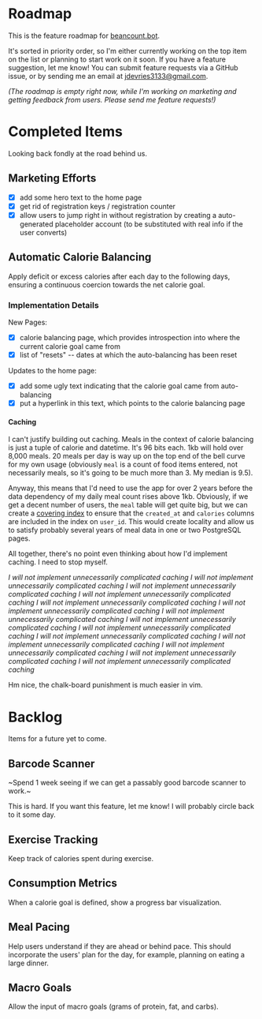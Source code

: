 # Roadmap

This is the feature roadmap for [beancount.bot](https://beancount.bot).

It's sorted in priority order, so I'm either currently working on the top item
on the list or planning to start work on it soon. If you have a feature
suggestion, let me know! You can submit feature requests via a GitHub issue, or
by sending me an email at
<a href="mailto:jdevries3133@gmail.com">jdevries3133@gmail.com</a>.

_(The roadmap is empty right now, while I'm working on marketing and getting
feedback from users. Please send me feature requests!)_

# Completed Items

Looking back fondly at the road behind us.

## Marketing Efforts

- [x] add some hero text to the home page
- [x] get rid of registration keys / registration counter
- [x] allow users to jump right in without registration by creating a
      auto-generated placeholder account (to be substituted with real info
      if the user converts)

## Automatic Calorie Balancing

Apply deficit or excess calories after each day to the following days, ensuring
a continuous coercion towards the net calorie goal.

### Implementation Details

New Pages:

- [x] calorie balancing page, which provides introspection into where the current
  calorie goal came from
- [x] list of "resets" -- dates at which the auto-balancing has been reset

Updates to the home page:

- [x] add some ugly text indicating that the calorie goal came from auto-balancing
- [x] put a hyperlink in this text, which points to the calorie balancing page

#### Caching

I can't justify building out caching. Meals in the context of calorie balancing
is just a tuple of calorie and datetime. It's 96 bits each. 1kb will hold over
8,000 meals. 20 meals per day is way up on the top end of the bell curve for my
own usage (obviously `meal` is a count of food items entered, not necessarily
meals, so it's going to be much more than 3. My median is 9.5).

Anyway, this means that I'd need to use the app for over 2 years before the data
dependency of my daily meal count rises above 1kb. Obviously, if we get a decent
number of users, the `meal` table will get quite big, but we can create a
[covering
index](https://www.postgresql.org/docs/current/indexes-index-only-scans.html) to
ensure that the `created_at` and `calories` columns are included in the
index on `user_id`. This would create locality and allow us to satisfy probably
several years of meal data in one or two PostgreSQL pages.

All together, there's no point even thinking about how I'd implement caching. I
need to stop myself.

_I will not implement unnecessarily complicated caching_
_I will not implement unnecessarily complicated caching_
_I will not implement unnecessarily complicated caching_
_I will not implement unnecessarily complicated caching_
_I will not implement unnecessarily complicated caching_
_I will not implement unnecessarily complicated caching_
_I will not implement unnecessarily complicated caching_
_I will not implement unnecessarily complicated caching_
_I will not implement unnecessarily complicated caching_
_I will not implement unnecessarily complicated caching_
_I will not implement unnecessarily complicated caching_
_I will not implement unnecessarily complicated caching_
_I will not implement unnecessarily complicated caching_
_I will not implement unnecessarily complicated caching_

Hm nice, the chalk-board punishment is much easier in vim.

# Backlog

Items for a future yet to come.

## Barcode Scanner

~Spend 1 week seeing if we can get a passably good barcode scanner to work.~

This is hard. If you want this feature, let me know! I will probably circle back
to it some day.

## Exercise Tracking

Keep track of calories spent during exercise.

## Consumption Metrics

When a calorie goal is defined, show a progress bar visualization.

## Meal Pacing

Help users understand if they are ahead or behind pace. This should incorporate
the users' plan for the day, for example, planning on eating a large dinner.

## Macro Goals

Allow the input of macro goals (grams of protein, fat, and carbs).
